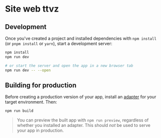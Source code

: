 # Site web ttvz

## Development

Once you've created a project and installed dependencies with `npm install` (or `pnpm install` or `yarn`), start a development server:

```bash
npm install
npm run dev

# or start the server and open the app in a new browser tab
npm run dev -- --open
```

## Building for production

Before creating a production version of your app, install an [adapter](https://kit.svelte.dev/docs#adapters) for your target environment. Then:

```bash
npm run build
```

> You can preview the built app with `npm run preview`, regardless of whether you installed an adapter. This should _not_ be used to serve your app in production.
